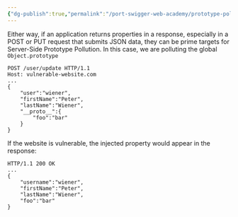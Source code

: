 ```yaml
---
{"dg-publish":true,"permalink":"/port-swigger-web-academy/prototype-pollution/server-side-prototype-pollution/polluted-property-reflection/"}
---
```



Either way, if an application returns properties in a response, especially in a POST or PUT request that submits JSON data, they can be prime targets for Server-Side Prototype Pollution. In this case, we are polluting the global `Object.prototype`

```
POST /user/update HTTP/1.1 
Host: vulnerable-website.com 
... 
{ 
	"user":"wiener", 
	"firstName":"Peter", 
	"lastName":"Wiener", 
	"__proto__":{ 
		"foo":"bar" 
	} 
}
```

If the website is vulnerable, the injected property would appear in the response:

```
HTTP/1.1 200 OK 
... 
{ 
	"username":"wiener", 
	"firstName":"Peter", 
	"lastName":"Wiener", 
	"foo":"bar" 
}
```


